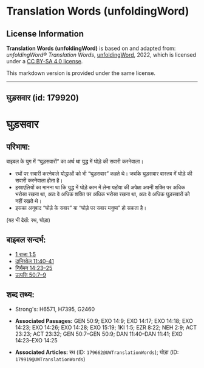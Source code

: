 # Translation Words (unfoldingWord)

## License Information

**Translation Words (unfoldingWord)** is based on and adapted from: _unfoldingWord® Translation Words_, [unfoldingWord](https://unfoldingword.org/utw), 2022, which is licensed under a [CC BY-SA 4.0 license](https://creativecommons.org/licenses/by-sa/4.0/legalcode.en).

This markdown version is provided under the same license.



--------------------------------

## घुड़सवार (id: 179920)

घुड़सवार
=======

परिभाषा:
--------

बाइबल के युग में “घुड़सवारों” का अर्थ था युद्ध में घोड़े की सवारी करनेवाला।

* रथों पर सवारी करनेवाले योद्धाओं को भी “घुड़सवार” कहते थे। जबकि घुड़सवार वास्तव में घोड़े की सवारी करनेवाला होता है।
* इस्राएलियों का मानना था कि युद्ध में घोड़े काम में लेना यहोवा की अपेक्षा अपनी शक्ति पर अधिक भरोसा रखना था, अतः वे अधिक शक्ति पर अधिक भरोसा रखना था, अतः वे अधिक घुड़सवारों को नहीं रखते थे।
* इसका अनुवाद “घोड़े के सवार” या “घोड़े पर सवार मनुष्य” हो सकता है।

(यह भी देखें: रथ, घोड़ा)

बाइबल सन्दर्भ:
--------------

* [1 राजा 1:5](https://ref.ly/1Kgs0:0)
* [दानिय्येल 11:40–41](https://ref.ly/Dan11:40-Dan11:41)
* [निर्गमन 14:23–25](https://ref.ly/Exod14:23-Exod14:25)
* [उत्पत्ति 50:7–9](https://ref.ly/Gen50:7-Gen50:9)

शब्द तथ्य:
----------

* Strong's: H6571, H7395, G2460

* **Associated Passages:** GEN 50:9; EXO 14:9; EXO 14:17; EXO 14:18; EXO 14:23; EXO 14:26; EXO 14:28; EXO 15:19; 1KI 1:5; EZR 8:22; NEH 2:9; ACT 23:23; ACT 23:32; GEN 50:7–GEN 50:9; DAN 11:40–DAN 11:41; EXO 14:23–EXO 14:25
* **Associated Articles:** रथ (ID: `179662@UWTranslationWords`); घोड़ा (ID: `179919@UWTranslationWords`)

